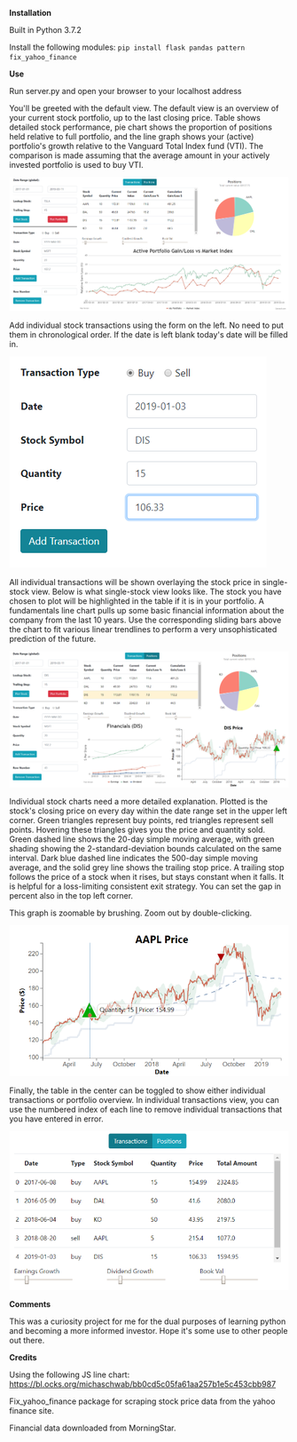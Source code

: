__Installation__

Built in Python 3.7.2

Install the following modules:
`pip install flask pandas pattern fix_yahoo_finance`

__Use__

Run server.py and open your browser to your localhost address

You'll be greeted with the default view.  The default view is an overview of your current stock portfolio, up to the last closing price.  Table shows detailed stock performance, pie chart shows the proportion of positions held relative to full portfolio, and the line graph shows your (active) portfolio's growth relative to the Vanguard Total Index fund (VTI).  The comparison is made assuming that the average amount in your actively invested portfolio is used to buy VTI. 

![](/images/tracktrade-fullscreen.PNG?raw=true "Overview")

Add individual stock transactions using the form on the left.  No need to put them in chronological order.  If the date is left blank today's date will be filled in.

![](/images/tracktrade-add.png?raw=true "Add a Transaction")

All individual transactions will be shown overlaying the stock price in single-stock view.  Below is what single-stock view looks like.  The stock you have chosen to plot will be highlighted in the table if it is in your portfolio.  A fundamentals line chart pulls up some basic financial information about the company from the last 10 years.  Use the corresponding sliding bars above the chart to fit various linear trendlines to perform a very unsophisticated prediction of the future.

![](/images/tracktrade-fullscreen-onestock1.png?raw=true "Single-Stock View")

Individual stock charts need a more detailed explanation.  Plotted is the stock's closing price on every day within the date range set in the upper left corner.  Green triangles represent buy points, red triangles represent sell points.  Hovering these triangles gives you the price and quantity sold.  Green dashed line shows the 20-day simple moving average, with green shading showing the 2-standard-deviation bounds calculated on the same interval.  Dark blue dashed line indicates the 500-day simple moving average, and the solid grey line shows the trailing stop price.  A trailing stop follows the price of a stock when it rises, but stays constant when it falls.  It is helpful for a loss-limiting consistent exit strategy.  You can set the gap in percent also in the top left corner. 

This graph is zoomable by brushing.  Zoom out by double-clicking.

![](/images/tracktrade-stocklinechart.png?raw=true "Stock Line Chart")

Finally, the table in the center can be toggled to show either individual transactions or portfolio overview.  In individual transactions view, you can use the numbered index of each line to remove individual transactions that you have entered in error.

![](/images/tracktrade-toggle.PNG?raw=true "Table")


__Comments__

This was a curiosity project for me for the dual purposes of learning python and becoming a more informed investor.  Hope it's some use to other people out there.

__Credits__

Using the following JS line chart:
https://bl.ocks.org/michaschwab/bb0cd5c05fa61aa257b1e5c453cbb987

Fix_yahoo_finance package for scraping stock price data from the yahoo finance site.

Financial data downloaded from MorningStar.
